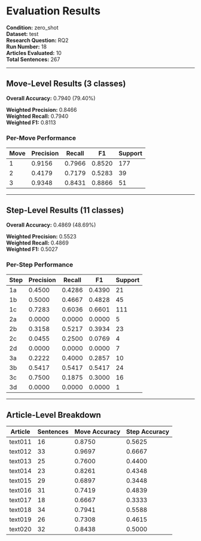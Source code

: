 # Evaluation Results

**Condition:** zero_shot  
**Dataset:** test  
**Research Question:** RQ2  
**Run Number:** 18  
**Articles Evaluated:** 10  
**Total Sentences:** 267  

---

## Move-Level Results (3 classes)

**Overall Accuracy:** 0.7940 (79.40%)  

**Weighted Precision:** 0.8466  
**Weighted Recall:** 0.7940  
**Weighted F1:** 0.8113  

### Per-Move Performance

| Move | Precision | Recall | F1 | Support |
|------|-----------|--------|----|---------|
| 1 | 0.9156 | 0.7966 | 0.8520 | 177 |
| 2 | 0.4179 | 0.7179 | 0.5283 | 39 |
| 3 | 0.9348 | 0.8431 | 0.8866 | 51 |

---

## Step-Level Results (11 classes)

**Overall Accuracy:** 0.4869 (48.69%)  

**Weighted Precision:** 0.5523  
**Weighted Recall:** 0.4869  
**Weighted F1:** 0.5027  

### Per-Step Performance

| Step | Precision | Recall | F1 | Support |
|------|-----------|--------|----|---------|
| 1a | 0.4500 | 0.4286 | 0.4390 | 21 |
| 1b | 0.5000 | 0.4667 | 0.4828 | 45 |
| 1c | 0.7283 | 0.6036 | 0.6601 | 111 |
| 2a | 0.0000 | 0.0000 | 0.0000 | 5 |
| 2b | 0.3158 | 0.5217 | 0.3934 | 23 |
| 2c | 0.0455 | 0.2500 | 0.0769 | 4 |
| 2d | 0.0000 | 0.0000 | 0.0000 | 7 |
| 3a | 0.2222 | 0.4000 | 0.2857 | 10 |
| 3b | 0.5417 | 0.5417 | 0.5417 | 24 |
| 3c | 0.7500 | 0.1875 | 0.3000 | 16 |
| 3d | 0.0000 | 0.0000 | 0.0000 | 1 |

---

## Article-Level Breakdown

| Article | Sentences | Move Accuracy | Step Accuracy |
|---------|-----------|---------------|---------------|
| text011 | 16 | 0.8750 | 0.5625 |
| text012 | 33 | 0.9697 | 0.6667 |
| text013 | 25 | 0.7600 | 0.4400 |
| text014 | 23 | 0.8261 | 0.4348 |
| text015 | 29 | 0.6897 | 0.3448 |
| text016 | 31 | 0.7419 | 0.4839 |
| text017 | 18 | 0.6667 | 0.3333 |
| text018 | 34 | 0.7941 | 0.5588 |
| text019 | 26 | 0.7308 | 0.4615 |
| text020 | 32 | 0.8438 | 0.5000 |
